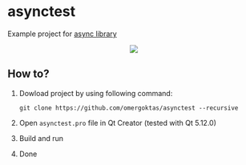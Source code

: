 # asynctest

Example project for [async library](https://github.com/omergoktas/async)

<p align="center">
  <img src="https://omergoktas.github.io/githubfiles/asynctest/asynctest.gif">
</p>


## How to?

  1. Dowload project by using following command:
     
         git clone https://github.com/omergoktas/asynctest --recursive
  
  2. Open ```asynctest.pro``` file in Qt Creator (tested with Qt 5.12.0)
  
  3. Build and run
  
  4. Done
